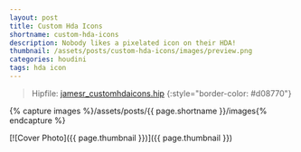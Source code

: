```yaml
---
layout: post
title: Custom Hda Icons
shortname: custom-hda-icons
description: Nobody likes a pixelated icon on their HDA!
thumbnail: /assets/posts/custom-hda-icons/images/preview.png
categories: houdini
tags: hda icon
---
```


> Hipfile: [jamesr_customhdaicons.hip](/assets/posts/custom-hda-icons/jamesr_customhdaicons.hip)
{:style="border-color: #d08770"}

{% capture images %}/assets/posts/{{ page.shortname }}/images{% endcapture %}

[![Cover Photo]({{ page.thumbnail }})]({{ page.thumbnail }})

